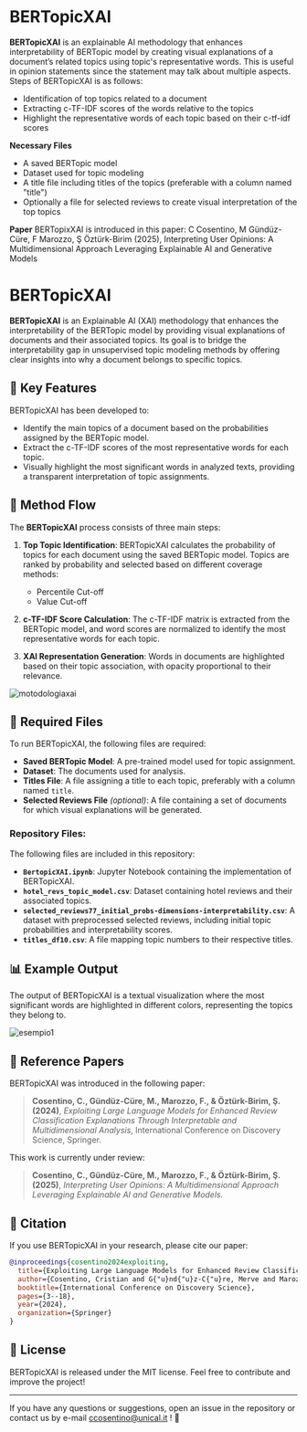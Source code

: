 # BERTopicXAI

**BERTopicXAI** is an explainable AI methodology that enhances interpretability of BERTopic model by creating visual explanations of a document’s related topics using topic's representative words. This is useful in opinion statements since the statement may talk about multiple aspects. Steps of BERTopicXAI is as follows:

- Identification of top topics related to a document
- Extracting c-TF-IDF scores of the words relative to the topics
- Highlight the representative words of each topic based on their c-tf-idf scores

**Necessary Files**
- A saved BERTopic model
- Dataset used for topic modeling
- A title file including titles of the topics (preferable with a column named "title")
- Optionally a file for selected reviews to create visual interpretation of the top topics

**Paper**
BERTopixXAI is introduced in this paper: 
C Cosentino, M Gündüz-Cüre, F Marozzo, Ş Öztürk-Birim (2025), Interpreting User Opinions: A Multidimensional Approach Leveraging Explainable AI and Generative Models



# BERTopicXAI

**BERTopicXAI** is an Explainable AI (XAI) methodology that enhances the interpretability of the BERTopic model by providing visual explanations of documents and their associated topics. Its goal is to bridge the interpretability gap in unsupervised topic modeling methods by offering clear insights into why a document belongs to specific topics.

## 🚀 Key Features

BERTopicXAI has been developed to:
- Identify the main topics of a document based on the probabilities assigned by the BERTopic model.
- Extract the c-TF-IDF scores of the most representative words for each topic.
- Visually highlight the most significant words in analyzed texts, providing a transparent interpretation of topic assignments.

## 📌 Method Flow

The **BERTopicXAI** process consists of three main steps:

1. **Top Topic Identification**: BERTopicXAI calculates the probability of topics for each document using the saved BERTopic model. Topics are ranked by probability and selected based on different coverage methods:
   - Percentile Cut-off
   - Value Cut-off

2. **c-TF-IDF Score Calculation**: The c-TF-IDF matrix is extracted from the BERTopic model, and word scores are normalized to identify the most representative words for each topic.

3. **XAI Representation Generation**: Words in documents are highlighted based on their topic association, with opacity proportional to their relevance.

![motodologiaxai](https://github.com/user-attachments/assets/8efa0f20-5ce1-45d0-824e-600d60450abb)

## 📂 Required Files

To run BERTopicXAI, the following files are required:
- **Saved BERTopic Model**: A pre-trained model used for topic assignment.
- **Dataset**: The documents used for analysis.
- **Titles File**: A file assigning a title to each topic, preferably with a column named `title`.
- **Selected Reviews File** *(optional)*: A file containing a set of documents for which visual explanations will be generated.

### Repository Files:
The following files are included in this repository:

- **`BertopicXAI.ipynb`**: Jupyter Notebook containing the implementation of BERTopicXAI.
- **`hotel_revs_topic_model.csv`**: Dataset containing hotel reviews and their associated topics.
- **`selected_reviews77_initial_probs-dimensions-interpretability.csv`**: A dataset with preprocessed selected reviews, including initial topic probabilities and interpretability scores.
- **`titles_df10.csv`**: A file mapping topic numbers to their respective titles.

## 📊 Example Output

The output of BERTopicXAI is a textual visualization where the most significant words are highlighted in different colors, representing the topics they belong to.

![esempio1](https://github.com/user-attachments/assets/f41966d7-940f-4e1b-8d8e-6befce04d925)


## 📖 Reference Papers

BERTopicXAI was introduced in the following paper:

> **Cosentino, C., Gündüz-Cüre, M., Marozzo, F., & Öztürk-Birim, Ş. (2024)**, *Exploiting Large Language Models for Enhanced Review Classification Explanations Through Interpretable and Multidimensional Analysis*, International Conference on Discovery Science, Springer.

This work is currently under review:

> **Cosentino, C., Gündüz-Cüre, M., Marozzo, F., & Öztürk-Birim, Ş. (2025)**, *Interpreting User Opinions: A Multidimensional Approach Leveraging Explainable AI and Generative Models.*

## 📌 Citation
If you use BERTopicXAI in your research, please cite our paper:

```bibtex
@inproceedings{cosentino2024exploiting,
  title={Exploiting Large Language Models for Enhanced Review Classification Explanations Through Interpretable and Multidimensional Analysis},
  author={Cosentino, Cristian and G{"u}nd{"u}z-C{"u}re, Merve and Marozzo, Fabrizio and {"O}zt{"u}rk-Birim, {\c{S}}ule},
  booktitle={International Conference on Discovery Science},
  pages={3--18},
  year={2024},
  organization={Springer}
}
```

## 📜 License
BERTopicXAI is released under the MIT license. Feel free to contribute and improve the project!

---

If you have any questions or suggestions, open an issue in the repository or contact us by e-mail ccosentino@unical.it ! 🚀
